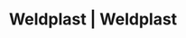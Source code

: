 ---
Link: "file:/Users/vinayakpatel/Downloads/www.weldplast.cz/eshop_products_compare/add/eshop-products-variant735"
product_name: "null"
product_id: "null"
title: "Weldplast | Weldplast"
product_desc: ""
product_specs: ""
product_downloads: ""
href: ""
accessories: ""
similar_products: ""
---